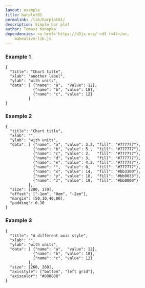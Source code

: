 ```yaml
---
layout: example
title: barplot01
permalink: /lib/barplot01/
description: Simple bar plot
author: Tomasz Konopka
dependencies: <a href='https://d3js.org/'>d3 (v4)</a>,
    makealive-lib.js    
---
```


<script src="https://d3js.org/d3.v4.min.js"></script>



### Example 1

<pre class="example"><code class="makealive barplot01">{
  "title": "Chart title",
  "xlab": "another label",
  "ylab": "with units",
  "data": [ {"name": "a",  "value": 12}, 
            {"name": "b", "value": 18},
            {"name": "c", "value": 12}
          ]  
}
</code></pre>

### Example 2

<pre class="example"><code class="makealive barplot01">{
  "title": "Chart title",
  "xlab": "",
  "ylab": "with units",
  "data": [ {"name": "a", "value": 3.2, "fill": "#777777"}, 
            {"name": "b", "value": 5 ,  "fill": "#777777"},
            {"name": "c", "value": 2,   "fill": "#777777"},
            {"name": "d", "value": 3,   "fill": "#777777"},
            {"name": "e", "value": 4.2, "fill": "#777777"},
            {"name": "",  "value": 0,   "fill": "#777777"},
            {"name": "x", "value": 14,  "fill": "#bb3300"},
            {"name": "y", "value": 18,  "fill": "#bb0033"},
            {"name": "z", "value": 19,  "fill": "#bb0000"}
          ],
  "size": [280, 170],
  "offset": ["-1em", "0em", "-2em"],
  "margin": [50,10,40,80],
  "padding": 0.10  
}
</code></pre>



### Example 3

<pre class="example"><code class="makealive barplot01">{
  "title": "A different axis style",
  "xlab": "",
  "ylab": "with units",
  "data": [ {"name": "a",  "value": 12}, 
            {"name": "b", "value": 18},
            {"name": "c", "value": 12}
          ],
  "size": [260, 260],
  "axisstyle": ["bottom", "left grid"],
  "axiscolor": "#888888"  
}
</code></pre>